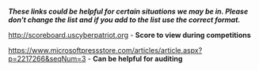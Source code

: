 ***These links could be helpful for certain situations we may be in. Please don't change the list and if you add to the list use the correct format.***

http://scoreboard.uscyberpatriot.org - **Score to view during competitions**

https://www.microsoftpressstore.com/articles/article.aspx?p=2217266&seqNum=3 - **Can be helpful for auditing**
